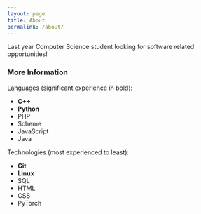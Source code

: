 ```yaml
---
layout: page
title: About
permalink: /about/
---
```


Last year Computer Science student looking for software related opportunities!

### More Information

Languages (significant experience in bold):
* **C++**
* **Python**
* PHP
* Scheme
* JavaScript
* Java


Technologies (most experienced to least):  
* **Git**
* **Linux**
* SQL
* HTML 
* CSS 
* PyTorch


<!-- ### Contact me -->


